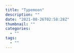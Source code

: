 ```yaml
---
title: "Typemoon"
description: ""
date: "2021-08-26T02:58:28Z"
thumbnail: ""
categories:
  - ""
tags:
  - ""
---
```

